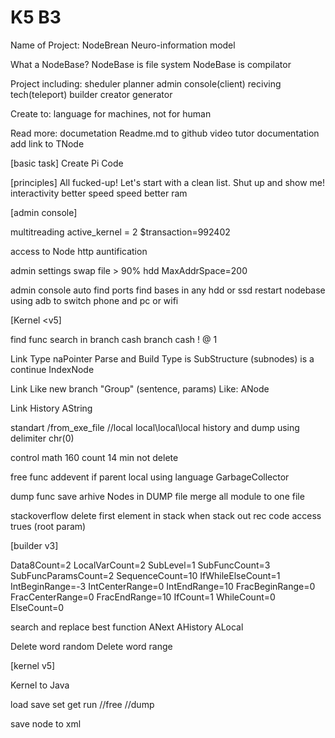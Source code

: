 # K5 B3
Name of Project:
NodeBrean
Neuro-information model

What a NodeBase?
NodeBase is file system
NodeBase is compilator

Project including:
sheduler planner
admin console(client)
reciving tech(teleport)
builder creator generator


Create to:
language for machines, not for human

Read more:
documetation Readme.md to github
video tutor
documentation add link to TNode



[basic task]
Create Pi Code


[principles]
All fucked-up! Let's start with a clean list.
Shut up and show me!
interactivity better speed
speed better ram


[admin console]

multitreading
active_kernel = 2
$transaction=992402

access to Node
http auntification

admin settings
swap file > 90% hdd
MaxAddrSpace=200

admin console
auto find ports
find bases in any hdd or ssd
restart nodebase
using adb to switch phone and pc or wifi







[Kernel <v5] 

find func
search in branch cash
branch cash ! @ 1

Link Type
naPointer
Parse and Build
Type is SubStructure (subnodes)
is a continue IndexNode

Link Like
new branch "Group" (sentence, params)
Like: ANode

Link History
AString

standart
/from_exe_file
//local
local\local\local
history and dump using delimiter chr(0)


control math
160 count 14 min not delete

free func
addevent if parent local
using language GarbageCollector


dump func
save arhive Nodes in DUMP file
merge all module to one file

 
stackoverflow
delete first element in stack when stack out
rec code access trues (root param)





[builder v3]

Data8Count=2
LocalVarCount=2
SubLevel=1
SubFuncCount=3
SubFuncParamsCount=2
SequenceCount=10
IfWhileElseCount=1
IntBeginRange=-3 
IntCenterRange=0
IntEndRange=10
FracBeginRange=0
FracCenterRange=0
FracEndRange=10
IfCount=1
WhileCount=0
ElseCount=0

search and replace best function ANext AHistory ALocal


Delete word random
Delete word range


[kernel v5]

Kernel to Java



load
save
set
get
run
//free
//dump

save node to xml